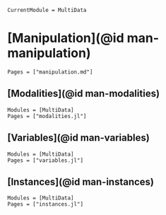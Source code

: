 ```@meta
CurrentModule = MultiData
```

# [Manipulation](@id man-manipulation)

```@contents
Pages = ["manipulation.md"]
```

## [Modalities](@id man-modalities)

```@autodocs
Modules = [MultiData]
Pages = ["modalities.jl"]
```

## [Variables](@id man-variables)

```@autodocs
Modules = [MultiData]
Pages = ["variables.jl"]
```

## [Instances](@id man-instances)

```@autodocs
Modules = [MultiData]
Pages = ["instances.jl"]
```
